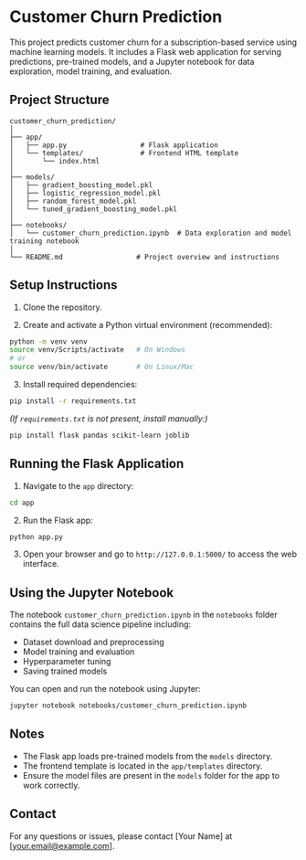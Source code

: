 # Customer Churn Prediction

This project predicts customer churn for a subscription-based service using machine learning models. It includes a Flask web application for serving predictions, pre-trained models, and a Jupyter notebook for data exploration, model training, and evaluation.

## Project Structure

```
customer_churn_prediction/
│
├── app/
│   ├── app.py                  # Flask application
│   └── templates/              # Frontend HTML template
│       └── index.html
│
├── models/
│   ├── gradient_boosting_model.pkl
│   ├── logistic_regression_model.pkl
│   ├── random_forest_model.pkl
│   └── tuned_gradient_boosting_model.pkl
│
├── notebooks/
│   └── customer_churn_prediction.ipynb  # Data exploration and model training notebook
│
└── README.md                  # Project overview and instructions
```

## Setup Instructions

1. Clone the repository.

2. Create and activate a Python virtual environment (recommended):

```bash
python -m venv venv
source venv/Scripts/activate   # On Windows
# or
source venv/bin/activate       # On Linux/Mac
```

3. Install required dependencies:

```bash
pip install -r requirements.txt
```

*(If `requirements.txt` is not present, install manually:)*

```bash
pip install flask pandas scikit-learn joblib
```

## Running the Flask Application

1. Navigate to the `app` directory:

```bash
cd app
```

2. Run the Flask app:

```bash
python app.py
```

3. Open your browser and go to `http://127.0.0.1:5000/` to access the web interface.

## Using the Jupyter Notebook

The notebook `customer_churn_prediction.ipynb` in the `notebooks` folder contains the full data science pipeline including:

- Dataset download and preprocessing
- Model training and evaluation
- Hyperparameter tuning
- Saving trained models

You can open and run the notebook using Jupyter:

```bash
jupyter notebook notebooks/customer_churn_prediction.ipynb
```

## Notes

- The Flask app loads pre-trained models from the `models` directory.
- The frontend template is located in the `app/templates` directory.
- Ensure the model files are present in the `models` folder for the app to work correctly.

## Contact

For any questions or issues, please contact [Your Name] at [your.email@example.com].
